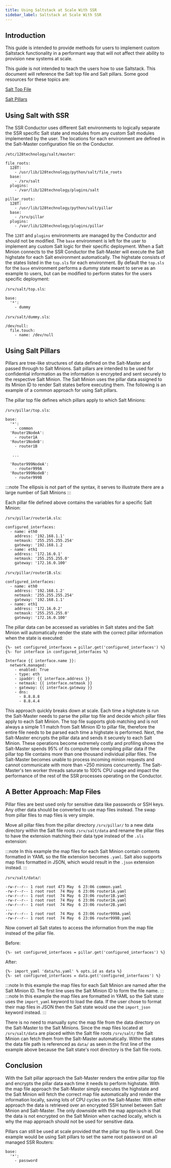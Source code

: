 ```yaml
---
title: Using Saltstack at Scale With SSR
sidebar_label: Saltstack at Scale With SSR
---
```


## Introduction

This guide is intended to provide methods for users to implement custom Saltstack functionality in a performant way that will not affect their ability to provision new systems at scale.

This guide is not intended to teach the users how to use Saltstack. This document will reference the Salt top file and Salt pillars. Some good resources for these topics are:

[Salt Top File](https://docs.saltproject.io/en/latest/ref/states/top.html)

[Salt Pillars](https://docs.saltproject.io/en/latest/topics/tutorials/pillar.html)

## Using Salt with SSR

The SSR Conductor uses different Salt environments to logically separate the SSR specific Salt state and modules from any custom Salt modules implemented by the user. The locations for each environment are defined in the Salt-Master configuration file on the Conductor.

`/etc/128technology/salt/master`:
```
file_roots:
  128T:
    - /usr/lib/128technology/python/salt/file_roots
  base:
    - /srv/salt
  plugins:
    - /var/lib/128technology/plugins/salt

pillar_roots:
  128T:
    - /usr/lib/128technology/python/salt/pillar
  base:
    - /srv/pillar
  plugins:
    - /var/lib/128technology/plugins/pillar
```


The `128T` and `plugins` environments are managed by the Conductor and should not be modified. The `base` environment is left for the user to implement any custom Salt logic for their specific deployment. When a Salt Minion connects to the SSR Conductor the Salt-Master will execute the Salt highstate for each Salt environment automatically. The highstate consists of the states listed in the `top.sls` for each environment. By default the `top.sls` for the `base` environment performs a dummy state meant to serve as an example to users, but can be modified to perform states for the users specific deployment:

`/srv/salt/top.sls`:
```
base:
  '*':
    - dummy
```

`/srv/salt/dummy.sls`:
```
/dev/null:
  file.touch:
    - name: /dev/null
```

## Using Salt Pillars

Pillars are tree-like structures of data defined on the Salt-Master and passed through to Salt Minions. Salt pillars are intended to be used for confidential information as the information is encrypted and sent securely to the respective Salt Minion. The Salt Minion uses the pillar data assigned to its Minion ID to render Salt states before executing them. The following is an example of a common approach for using Salt pillars.

The pillar top file defines which pillars apply to which Salt Minions:

`/srv/pillar/top.sls`:
```
base:
  '*':
    - common
  'Router1NodeA':
    - router1A
  'Router1NodeB':
    - router1B

   ...

  'Router999NodeA':
    - router999A
  'Router999NodeB':
    - router999B
```
:::note
The ellipsis is not part of the syntax, it serves to illustrate there are a large number of Salt Minions
:::

Each pillar file defined above contains the variables for a specific Salt Minion:

`/srv/pillar/router1A.sls`:
```
configured_interfaces:
  - name: eth0
    address: '192.168.1.1'
    netmask: '255.255.255.254'
    gateway: '192.168.1.2
  - name: eth1
    address: '172.16.0.1'
    netmask: '255.255.255.0'
    gateway: '172.16.0.100'

```

`/srv/pillar/router1B.sls`:
```
configured_interfaces:
  - name: eth0
    address: '192.168.1.2'
    netmask: '255.255.255.254'
    gateway: '192.168.1.1'
  - name: eth1
    address: '172.16.0.2'
    netmask: '255.255.255.0'
    gateway: '172.16.0.100'
```

The pillar data can be accessed as variables in Salt states and the Salt Minion will automatically render the state with the correct pillar information when the state is executed:
```
{%- set configured_interfaces = pillar.get('configured_interfaces') %}
{%- for interface in configured_interfaces %}

Interface {{ interface.name }}:
  network.managed:
    - enabled: True
    - type: eth
    - ipaddr: {{ interface.address }}
    - netmask: {{ interface.netmask }}
    - gateway: {{ interface.gateway }}
    - dns:
      - 8.8.8.8
      - 8.8.4.4
```

This approach quickly breaks down at scale. Each time a highstate is run the Salt-Master needs to parse the pillar top file and decide which pillar files apply to each Salt Minion. The top file supports glob matching and is not always a simple 1:1 match from Salt Minion ID to pillar file, therefore the entire file needs to be parsed each time a highstate is performed. Next, the Salt-Master encrypts the pillar data and sends it securely to each Salt Minion. These operations become extremely costly and profiling shows the Salt-Master spends 95% of its compute time compiling pillar data if the pillar top file contains more than one thousand individual pillar files. The Salt-Master becomes unable to process incoming minion requests and cannot communicate with more than ~250 minions concurrently. The Salt-Master's ten worker threads saturate to 100% CPU usage and impact the performance of the rest of the SSR processes operating on the Conductor.

## A Better Approach: Map Files

Pillar files are best used only for sensitive data like passwords or SSH keys. Any other data should be converted to use map files instead. The swap from pillar files to map files is very simple.

Move all pillar files from the pillar directory `/srv/pillar/` to a new data directory within the Salt file roots `/srv/salt/data` and rename the pillar files to have the extension matching their data type instead of the `.sls` extension:

:::note
In this example the map files for each Salt Minion contain contents formatted in YAML so the file extension becomes `.yaml`. Salt also supports map files formatted in JSON, which would result in the `.json` extension instead.
:::

`/srv/salt/data/`:
```
-rw-r--r-- 1 root root 473 May  6 23:06 common.yaml
-rw-r--r-- 1 root root  74 May  6 23:06 router1A.yaml
-rw-r--r-- 1 root root  74 May  6 23:06 router1B.yaml
-rw-r--r-- 1 root root  74 May  6 23:06 router2A.yaml
-rw-r--r-- 1 root root  74 May  6 23:06 router2B.yaml
...
-rw-r--r-- 1 root root  74 May  6 23:06 router999A.yaml
-rw-r--r-- 1 root root  74 May  6 23:06 router999B.yaml
```

Now convert all Salt states to access the information from the map file instead of the pillar file.

Before:
```
{%- set configured_interfaces = pillar.get('configured_interfaces') %}
```

After:
```
{%- import_yaml 'data/%s.yaml' % opts.id as data %}
{%- set configured_interfaces = data.get('configured_interfaces') %}
```
:::note
In this example the map files for each Salt Minion are named after the Salt Minion ID. The first line uses the Salt Minion ID to form the file name.
:::
:::note
In this example the map files are formatted in YAML so the Salt state uses the `import_yaml` keyword to load the data. If the user chose to format their map files in JSON then the Salt state would use the `import_json` keyword instead.
:::

There is no need to manually sync the map file from the data directory on the Salt-Master to the Salt Minions. Since the map files located at `/srv/salt/data` are placed within the Salt file roots `/srv/salt/` the Salt Minion can fetch them from the Salt-Master automatically. Within the states the data file path is referenced as `data/` as seen in the first line of the example above because the Salt state's root directory is the Salt file roots.


## Conclusion

With the Salt pillar approach the Salt-Master renders the entire pillar top file and encrypts the pillar data each time it needs to perform highstate. With the map file approach the Salt-Master simply executes the highstate and the Salt Minion will fetch the correct map file automatically and render the information locally, saving lots of CPU cycles on the Salt-Master. With either approach the data is retrieved over an encrypted SSH tunnel between Salt Minion and Salt-Master. The only downside with the map approach is that the data is not encrypted on the Salt Minion when cached locally, which is why the map approach should not be used for sensitive data.

Pillars can still be used at scale provided that the pillar top file is small. One example would be using Salt pillars to set the same root password on all managed SSR Routers:
```
base:
  '*':
    - password
```
